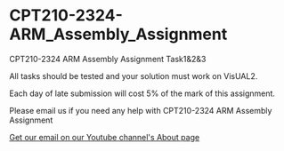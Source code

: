 # CPT210-2324-ARM_Assembly_Assignment
CPT210-2324 ARM Assembly Assignment Task1&amp;2&amp;3

All tasks should be tested and your solution must work on VisUAL2.

Each day of late submission will cost 5% of the mark of this assignment.

Please email us if you need any help with CPT210-2324 ARM Assembly Assignment

 [Get our email on our Youtube channel's About page](https://www.youtube.com/@CodingAssignmentTutor/about)
